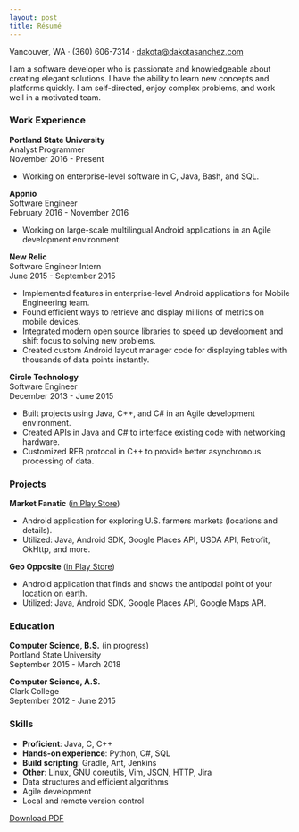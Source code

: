 ```yaml
---
layout: post
title: Résumé
---
```


Vancouver, WA &middot; (360) 606-7314 &middot; <a href="mailto:dakota@dakotasanchez.com">dakota@dakotasanchez.com</a>

I am a software developer who is passionate and knowledgeable about creating elegant solutions. I have the ability to learn new concepts and platforms quickly. I am self-directed, enjoy complex problems, and work well in a motivated team.

### Work Experience     
<strong>Portland State University</strong>     
Analyst Programmer     
November 2016 - Present     

- Working on enterprise-level software in C, Java, Bash, and SQL.

<strong>Appnio</strong>    
Software Engineer     
February 2016 - November 2016     

- Working on large-scale multilingual Android applications in an Agile development environment.

<strong>New Relic</strong>    
Software Engineer Intern    
June 2015 - September 2015

- Implemented features in enterprise-level Android applications for Mobile Engineering team.
- Found efficient ways to retrieve and display millions of metrics on mobile devices.
- Integrated modern open source libraries to speed up development and shift focus to solving new problems.
- Created custom Android layout manager code for displaying tables with thousands of data points instantly.

<strong>Circle Technology</strong>    
Software Engineer    
December 2013 - June 2015

- Built projects using Java, C++, and C# in an Agile development environment.
- Created APIs in Java and C# to interface existing code with networking hardware.
- Customized RFB protocol in C++ to provide better asynchronous processing of data.

### Projects     
<strong>Market Fanatic</strong> (<a href="https://play.google.com/store/apps/details?id=com.sanchez.fmf">in Play Store</a>)    
    
- Android application for exploring U.S. farmers markets (locations and details).
- Utilized: Java, Android SDK, Google Places API, USDA API, Retrofit, OkHttp, and more.

<strong>Geo Opposite</strong> (<a href="https://play.google.com/store/apps/details?id=com.sanchez.geoopposite">in Play Store</a>)    

- Android application that finds and shows the antipodal point of your location on earth.
- Utilized: Java, Android SDK, Google Places API, Google Maps API.

### Education     
<strong>Computer Science, B.S.</strong> (in progress)    
Portland State University    
September 2015 - March 2018

<strong>Computer Science, A.S.</strong>    
Clark College    
September 2012 - June 2015

### Skills     
- <strong>Proficient</strong>: Java, C, C++
- <strong>Hands-on experience</strong>: Python, C#, SQL
- <strong>Build scripting</strong>: Gradle, Ant, Jenkins
- <strong>Other</strong>: Linux, GNU coreutils, Vim, JSON, HTTP, Jira
- Data structures and efficient algorithms
- Agile development
- Local and remote version control

<a href="files/SanchezDakotaResume.pdf">Download PDF</a>
